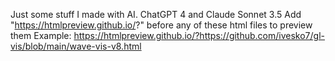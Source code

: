 Just some stuff I made with AI. ChatGPT 4 and Claude Sonnet 3.5
Add "https://htmlpreview.github.io/?" before any of these html files to preview them
Example: https://htmlpreview.github.io/?https://github.com/ivesko7/gl-vis/blob/main/wave-vis-v8.html
